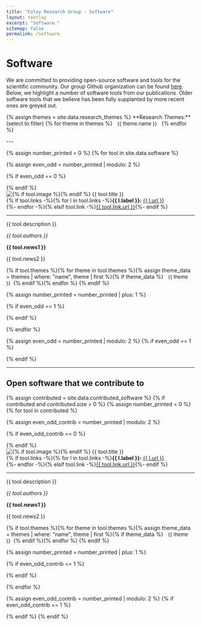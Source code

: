 ```yaml
---
title: "Coley Research Group - Software"
layout: textlay
excerpt: "Software."
sitemap: false
permalink: /software
---
```


<!-- Custom CSS -->
<style>
  .badge-pill-custom {
      margin-left: 5px;
      border-radius: 10rem;
      padding: 0.18em 0.6em;
      font-size: 13px;
  }
  .filter-button {
      margin-right: 5px;
      cursor: pointer;
  }
  .software-item.deprecated {
      filter: grayscale(100%);
      opacity: 0.7;
  }
</style>

# Software

We are committed to providing open-source software and tools for the scientific community. Our group Github organization can be found [here](https://github.com/coleygroup). Below, we highlight a number of software tools from our publications. Older software tools that we believe has been fully supplanted by more recent ones are greyed out. 

<!-- Display all possible research themes as filter buttons -->
<p>
  {% assign themes = site.data.research_themes %}
  **Research Themes:** (select to filter)
  {% for theme in themes %}<span class="badge badge-pill badge-pill-custom filter-button" data-theme="{{ theme.name }}" data-color="{{ theme.color }}" data-darker-color="{{ theme.darker_color }}" style="background-color: {{ theme.color }}">{{ theme.name }}</span>{% endfor %}
</p>
---

{% assign number_printed = 0 %}
{% for tool in site.data.software %}

{% assign even_odd = number_printed | modulo: 2 %}

{% if even_odd == 0 %}
<div class="row">
{% endif %}

<div class="software-item col-sm-6 clearfix {% if tool.deprecated %}deprecated{% endif %}" data-themes="{{ tool.themes | join: ',' }}">
 <div class="well">
  {% if tool.image %}<img src="{{ site.url }}{{ site.baseurl }}/images/logopic/{{ tool.image }}" class="software-img" style="float:left;" />{% endif %}
  <pubtit>{{ tool.title }}</pubtit>
  <div style="clear: both;"></div>
  {% if tool.links -%}{% for l in tool.links -%}<strong>{{ l.label }}:</strong> <a href="{{ l.url }}">{{ l.url }}</a><br/>{%- endfor -%}{% elsif tool.link -%}<a href="{{ tool.link.url }}">{{ tool.link.url }}</a>{%- endif %}
  <hr>
  <p>{{ tool.description }}</p>
  <p><em>{{ tool.authors }}</em></p>
  <p class="text-danger"><strong> {{ tool.news1 }}</strong></p>
  <p> {{ tool.news2 }}</p>
  {% if tool.themes %}{% for theme in tool.themes %}{% assign theme_data = themes | where: "name", theme | first %}{% if theme_data %}<span class="badge badge-pill badge-pill-custom" style="background-color: {{ theme_data.color }}">{{ theme }}</span>{% endif %}{% endfor %}
  {% endif %}
 </div>
</div>

{% assign number_printed = number_printed | plus: 1 %}

{% if even_odd == 1 %}
</div>
{% endif %}

{% endfor %}

{% assign even_odd = number_printed | modulo: 2 %}
{% if even_odd == 1 %}
</div>
{% endif %}

<hr>

## Open software that we contribute to

{% assign contributed = site.data.contributed_software %}
{% if contributed and contributed.size > 0 %}
{% assign number_printed = 0 %}
{% for tool in contributed %}

{% assign even_odd_contrib = number_printed | modulo: 2 %}

{% if even_odd_contrib == 0 %}
<div class="row">
{% endif %}

<div class="software-item col-sm-6 clearfix" data-themes="{{ tool.themes | join: ',' }}">
 <div class="well">
  {% if tool.image %}<img src="{{ site.url }}{{ site.baseurl }}/images/logopic/{{ tool.image }}" class="software-img" style="float:left;" />{% endif %}
  <pubtit>{{ tool.title }}</pubtit>
  <div style="clear: both;"></div>
  {% if tool.links -%}{% for l in tool.links -%}<strong>{{ l.label }}:</strong> <a href="{{ l.url }}">{{ l.url }}</a><br/>{%- endfor -%}{% elsif tool.link -%}<a href="{{ tool.link.url }}">{{ tool.link.url }}</a>{%- endif %}
  <hr>
  <p>{{ tool.description }}</p>
  <p><em>{{ tool.authors }}</em></p>
  <p class="text-danger"><strong> {{ tool.news1 }}</strong></p>
  <p> {{ tool.news2 }}</p>
  {% if tool.themes %}{% for theme in tool.themes %}{% assign theme_data = themes | where: "name", theme | first %}{% if theme_data %}<span class="badge badge-pill badge-pill-custom" style="background-color: {{ theme_data.color }}">{{ theme }}</span>{% endif %}{% endfor %}
  {% endif %}
 </div>
</div>

{% assign number_printed = number_printed | plus: 1 %}

{% if even_odd_contrib == 1 %}
</div>
{% endif %}

{% endfor %}

{% assign even_odd_contrib = number_printed | modulo: 2 %}
{% if even_odd_contrib == 1 %}
</div>
{% endif %}
{% endif %}

<!-- JavaScript for filtering software items -->
<script>
  document.addEventListener("DOMContentLoaded", function() {
    const filterButtons = document.querySelectorAll('.filter-button');
    const softwareItems = document.querySelectorAll('.software-item');

    filterButtons.forEach(button => {
      const originalColor = button.getAttribute('data-color');
      const darkerColor = button.getAttribute('data-darker-color');

      button.addEventListener('click', function() {
        this.classList.toggle('active');
        if (this.classList.contains('active')) {
          this.style.backgroundColor = darkerColor;
        } else {
          this.style.backgroundColor = originalColor;
        }
        filterSoftware();
      });
    });

    function filterSoftware() {
      const activeThemes = Array.from(filterButtons)
                                .filter(btn => btn.classList.contains('active'))
                                .map(btn => btn.getAttribute('data-theme'));

      softwareItems.forEach(item => {
        const itemThemes = item.getAttribute('data-themes').split(',');
        if (activeThemes.length === 0 || activeThemes.every(theme => itemThemes.includes(theme))) {
          item.style.display = 'block';
        } else {
          item.style.display = 'none';
        }
      });
    }
  });
</script>
